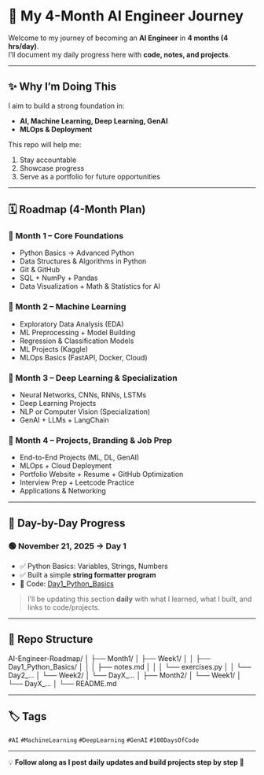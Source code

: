 # 🚀 My 4-Month AI Engineer Journey  

Welcome to my journey of becoming an **AI Engineer** in **4 months (4 hrs/day)**.  
I’ll document my daily progress here with **code, notes, and projects**.  

---

## ✨ Why I’m Doing This
I aim to build a strong foundation in:  
- **AI, Machine Learning, Deep Learning, GenAI**  
- **MLOps & Deployment**  

This repo will help me:  
1. Stay accountable  
2. Showcase progress  
3. Serve as a portfolio for future opportunities  

---

## 🗓️ Roadmap (4-Month Plan)  

### 📍 Month 1 – Core Foundations
- Python Basics → Advanced Python  
- Data Structures & Algorithms in Python  
- Git & GitHub  
- SQL + NumPy + Pandas  
- Data Visualization + Math & Statistics for AI  

### 📍 Month 2 – Machine Learning
- Exploratory Data Analysis (EDA)  
- ML Preprocessing + Model Building  
- Regression & Classification Models  
- ML Projects (Kaggle)  
- MLOps Basics (FastAPI, Docker, Cloud)  

### 📍 Month 3 – Deep Learning & Specialization
- Neural Networks, CNNs, RNNs, LSTMs  
- Deep Learning Projects  
- NLP or Computer Vision (Specialization)  
- GenAI + LLMs + LangChain  

### 📍 Month 4 – Projects, Branding & Job Prep
- End-to-End Projects (ML, DL, GenAI)  
- MLOps + Cloud Deployment  
- Portfolio Website + Resume + GitHub Optimization  
- Interview Prep + Leetcode Practice  
- Applications & Networking  

---

## 📅 Day-by-Day Progress  

### 🟢 November 21, 2025 → **Day 1**
- ✅ Python Basics: Variables, Strings, Numbers  
- ✅ Built a simple **string formatter program**  
- 📂 Code: [Day1_Python_Basics](./Day1_Python_Basics)  

> I’ll be updating this section **daily** with what I learned, what I built, and links to code/projects.  

---

## 📂 Repo Structure  

AI-Engineer-Roadmap/
│
├── Month1/
│ ├── Week1/
│ │ ├── Day1_Python_Basics/
│ │ │ ├── notes.md
│ │ │ └── exercises.py
│ │ └── Day2_...
│ └── Week2/
│ └── DayX_...
│
├── Month2/
│ └── Week1/
│ └── DayX_...
│
└── README.md


---

## 🏷️ Tags  
`#AI` `#MachineLearning` `#DeepLearning` `#GenAI` `#100DaysOfCode`  

---

💡 **Follow along as I post daily updates and build projects step by step 🚀**
